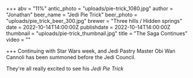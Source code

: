 +++
abv = "11%"
antic_photo = "uploads/pie-trick_1080.jpg"
author = "Jonathan"
beer_name = "Jedi Pie Trick"
beer_photo = "uploads/pie_trick_beer_300.jpg"
brewer = "Three hills / Hidden springs"
date = 2022-10-14T14:00:00Z
publishdate = 2022-10-14T14:00:00Z
thumbnail = "uploads/pie-trick_thumbnail.jpg"
title = "The Saga Continues"
video = ""

+++
Continuing with Star Wars week, and Jedi Pastry Master Obi Wan Cannoli has been summoned before the Jedi Council. 

They're all really excited to see his _Jedi Pie Trick_
